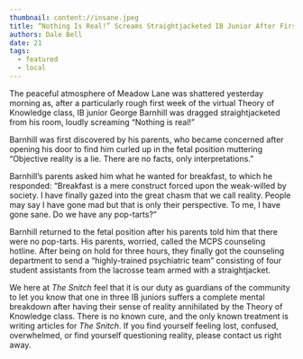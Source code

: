 ```yaml
---
thumbnail: content://insane.jpeg
title: “Nothing Is Real!” Screams Straightjacketed IB Junior After First Week Of ToK
authors: Dale Bell
date: 21
tags:
  - featured 
  - local
---
```


The peaceful atmosphere of Meadow Lane was shattered yesterday morning as, after a particularly rough first week of the virtual Theory of Knowledge class, IB junior George Barnhill was dragged straightjacketed from his room, loudly screaming “Nothing is real!”

Barnhill was first discovered by his parents, who became concerned after opening his door to find him curled up in the fetal position muttering “Objective reality is a lie. There are no facts, only interpretations.” 

Barnhill’s parents asked him what he wanted for breakfast, to which he responded: “Breakfast is a mere construct forced upon the weak-willed by society. I have finally gazed into the great chasm that we call reality. People may say I have gone mad but that is only their perspective. To me, I have gone sane. Do we have any pop-tarts?”

Barnhill returned to the fetal position after his parents told him that there were no pop-tarts. His parents, worried, called the MCPS counseling hotline. After being on hold for three hours, they finally got the counseling department to send a “highly-trained psychiatric team” consisting of four student assistants from the lacrosse team armed with a straightjacket.

We here at *The Snitch* feel that it is our duty as guardians of the community to let you know that one in three IB juniors suffers a complete mental breakdown after having their sense of reality annihilated by the Theory of Knowledge class. There is no known cure, and the only known treatment is writing articles for *The Snitch*. If you find yourself feeling lost, confused, overwhelmed, or find yourself questioning reality, please contact us right away.
